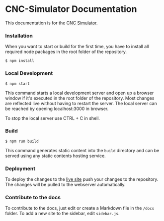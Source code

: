 # CNC-Simulator Documentation

This documentation is for the [CNC Simulator](https://github.com/timonweide/CNC-Simulator).

### Installation
When you want to start or build for the first time, you have to install all required node packages in the root folder of the repository.

```
$ npm install
```

### Local Development

```
$ npm start
```

This command starts a local development server and open up a browser window if it's executed in the root folder of the repository. Most changes are reflected live without having to restart the server. The local server can be reached by opening localhost:3000 in browser.

To stop the local server use CTRL + C in shell.

### Build

```
$ npm run build
```

This command generates static content into the `build` directory and can be served using any static contents hosting service.

### Deployment

To deploy the changes to the [live site](https://docs.cnc.timon.cloud/) push your changes to the repository. The changes will be pulled to the webserver automatically.

### Contribute to the docs

To contribute to the docs, just edit or create a Markdown file in the `/docs` folder. To add a new site to the sidebar, edit `sidebar.js`.
